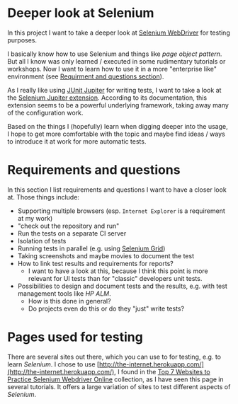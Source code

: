 # Deeper look at Selenium
In this project I want to take a deeper look at [Selenium WebDriver](https://www.selenium.dev/documentation/en/webdriver/) for testing purposes.

I basically know how to use Selenium and things like _page object pattern_.
But all I know was only learned / executed in some rudimentary tutorials or workshops.
Now I want to learn how to use it in a more "enterprise like" environment (see [Requirment and questions section](#requirements-and-questions)).

As I really like using [JUnit Jupiter](https://junit.org/junit5/) for writing tests, I want to take a look at the [Selenium Jupiter extension](https://bonigarcia.github.io/selenium-jupiter/).
According to its documentation, this extension seems to be a powerful underlying framework, taking away many of the configuration work.  

Based on the things I (hopefully) learn when digging deeper into the usage, I hope to get more comfortable with the topic and maybe find ideas / ways to introduce it at work for more automatic tests.

# Requirements and questions

In this section I list requirements and questions I want to have a closer look at.
Those things include:

* Supporting multiple browsers (esp. `Internet Explorer` is a requirement at my work)
* "check out the repository and run"
* Run the tests on a separate CI server
* Isolation of tests
* Running tests in parallel (e.g. using [Selenium Grid](https://www.selenium.dev/documentation/en/grid/))
* Taking screenshots and maybe movies to document the test
* How to link test results and requirements for reports?
  * I want to have a look at this, because I think this point is more relevant for UI tests than for "classic" developers unit tests.
* Possibilities to design and document tests and the results, e.g. with test management tools like _HP ALM_.
  * How is this done in general?
  * Do projects even do this or do they "just" write tests?

# Pages used for testing

There are several sites out there, which you can use to for testing, e.g. to learn _Selenium_.
I chose to use [http://the-internet.herokuapp.com/](http://the-internet.herokuapp.com/), I found in the [Top 7 Websites to Practice Selenium Webdriver Online](https://www.techbeamers.com/websites-to-practice-selenium-webdriver-online/) collection, as I have seen this page in several tutorials.
It offers a large variation of sites to test different aspects of _Selenium_.



